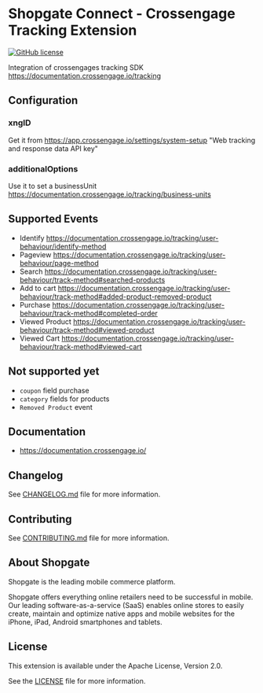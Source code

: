 # Shopgate Connect - Crossengage Tracking Extension

[![GitHub license](http://dmlc.github.io/img/apache2.svg)](LICENSE)

Integration of crossengages tracking SDK https://documentation.crossengage.io/tracking

## Configuration

### xngID
Get it from https://app.crossengage.io/settings/system-setup "Web tracking and response data API key"

### additionalOptions
Use it to set a businessUnit https://documentation.crossengage.io/tracking/business-units

## Supported Events
- Identify https://documentation.crossengage.io/tracking/user-behaviour/identify-method
- Pageview https://documentation.crossengage.io/tracking/user-behaviour/page-method
- Search https://documentation.crossengage.io/tracking/user-behaviour/track-method#searched-products
- Add to cart https://documentation.crossengage.io/tracking/user-behaviour/track-method#added-product-removed-product
- Purchase https://documentation.crossengage.io/tracking/user-behaviour/track-method#completed-order
- Viewed Product https://documentation.crossengage.io/tracking/user-behaviour/track-method#viewed-product
- Viewed Cart https://documentation.crossengage.io/tracking/user-behaviour/track-method#viewed-cart

## Not supported yet
- `coupon` field purchase
- `category` fields for products
- `Removed Product` event

## Documentation
- https://documentation.crossengage.io/

## Changelog

See [CHANGELOG.md](CHANGELOG.md) file for more information.

## Contributing

See [CONTRIBUTING.md](docs/CONTRIBUTING.md) file for more information.

## About Shopgate

Shopgate is the leading mobile commerce platform.

Shopgate offers everything online retailers need to be successful in mobile. Our leading
software-as-a-service (SaaS) enables online stores to easily create, maintain and optimize native
apps and mobile websites for the iPhone, iPad, Android smartphones and tablets.

## License

This extension is available under the Apache License, Version 2.0.

See the [LICENSE](./LICENSE) file for more information.
